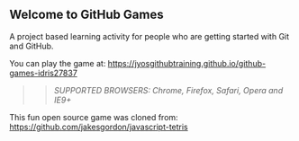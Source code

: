 ## Welcome to GitHub Games

A project based learning activity for people who are getting started with Git and GitHub.

You can play the game at: https://jyosgithubtraining.github.io/github-games-idris27837

>> _*SUPPORTED BROWSERS*: Chrome, Firefox, Safari, Opera and IE9+_

This fun open source game was cloned from: https://github.com/jakesgordon/javascript-tetris
